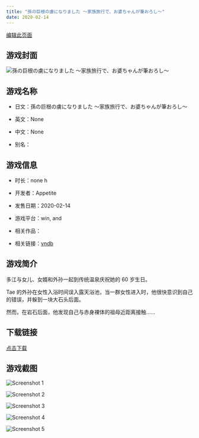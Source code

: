 ```yaml
---
title: "孫の巨根の虜になりました ～家族旅行で、お婆ちゃんが筆おろし～"
date: 2020-02-14
---
```

[编辑此页面](https://github.com/ACG-3/ADV3-source/blob/main/source/_posts/%E5%AD%AB%E3%81%AE%E5%B7%A8%E6%A0%B9%E3%81%AE%E8%99%9C%E3%81%AB%E3%81%AA%E3%82%8A%E3%81%BE%E3%81%97%E3%81%9F%20%EF%BD%9E%E5%AE%B6%E6%97%8F%E6%97%85%E8%A1%8C%E3%81%A7%E3%80%81%E3%81%8A%E5%A9%86%E3%81%A1%E3%82%83%E3%82%93%E3%81%8C%E7%AD%86%E3%81%8A%E3%82%8D%E3%81%97%EF%BD%9E.md)

## 游戏封面

![孫の巨根の虜になりました ～家族旅行で、お婆ちゃんが筆おろし～](https%3A//pan.timero.xyz/onedrive/img_lib_001/%E5%AD%AB%E3%81%AE%E5%B7%A8%E6%A0%B9%E3%81%AE%E8%99%9C%E3%81%AB%E3%81%AA%E3%82%8A%E3%81%BE%E3%81%97%E3%81%9F%20%EF%BD%9E%E5%AE%B6%E6%97%8F%E6%97%85%E8%A1%8C%E3%81%A7%E3%80%81%E3%81%8A%E5%A9%86%E3%81%A1%E3%82%83%E3%82%93%E3%81%8C%E7%AD%86%E3%81%8A%E3%82%8D%E3%81%97%EF%BD%9E_cover.avif)


## 游戏名称

- 日文：孫の巨根の虜になりました ～家族旅行で、お婆ちゃんが筆おろし～
- 英文：None
- 中文：None

- 别名：


## 游戏信息

- 时长：none h
- 开发者：Appetite
- 发售日期：2020-02-14
- 游戏平台：win, and
- 相关作品：

- 相关链接：[vndb](https://vndb.org/v27433)


## 游戏简介

多江与女儿、女婿和外孙一起到传统温泉庆祝她的 60 岁生日。

Tae 的外孙在女性入浴时间误入露天浴池，当一群女性进入时，他很快意识到自己的错误，并躲到一块大石头后面。

然而，在岩石后面，他发现自己与赤身裸体的祖母近距离接触......


## 下载链接

[点击下载](https://pan.timero.xyz/onedrive/adv_lib_001/%E5%AD%AB%E3%81%AE%E5%B7%A8%E6%A0%B9%E3%81%AE%E8%99%9C%E3%81%AB%E3%81%AA%E3%82%8A%E3%81%BE%E3%81%97%E3%81%9F%20%EF%BD%9E%E5%AE%B6%E6%97%8F%E6%97%85%E8%A1%8C%E3%81%A7%E3%80%81%E3%81%8A%E5%A9%86%E3%81%A1%E3%82%83%E3%82%93%E3%81%8C%E7%AD%86%E3%81%8A%E3%82%8D%E3%81%97%EF%BD%9E)


## 游戏截图


![Screenshot 1](https%3A//pan.timero.xyz/onedrive/img_lib_001/%E5%AD%AB%E3%81%AE%E5%B7%A8%E6%A0%B9%E3%81%AE%E8%99%9C%E3%81%AB%E3%81%AA%E3%82%8A%E3%81%BE%E3%81%97%E3%81%9F%20%EF%BD%9E%E5%AE%B6%E6%97%8F%E6%97%85%E8%A1%8C%E3%81%A7%E3%80%81%E3%81%8A%E5%A9%86%E3%81%A1%E3%82%83%E3%82%93%E3%81%8C%E7%AD%86%E3%81%8A%E3%82%8D%E3%81%97%EF%BD%9E_Screenshot_1.avif)

![Screenshot 2](https%3A//pan.timero.xyz/onedrive/img_lib_001/%E5%AD%AB%E3%81%AE%E5%B7%A8%E6%A0%B9%E3%81%AE%E8%99%9C%E3%81%AB%E3%81%AA%E3%82%8A%E3%81%BE%E3%81%97%E3%81%9F%20%EF%BD%9E%E5%AE%B6%E6%97%8F%E6%97%85%E8%A1%8C%E3%81%A7%E3%80%81%E3%81%8A%E5%A9%86%E3%81%A1%E3%82%83%E3%82%93%E3%81%8C%E7%AD%86%E3%81%8A%E3%82%8D%E3%81%97%EF%BD%9E_Screenshot_2.avif)

![Screenshot 3](https%3A//pan.timero.xyz/onedrive/img_lib_001/%E5%AD%AB%E3%81%AE%E5%B7%A8%E6%A0%B9%E3%81%AE%E8%99%9C%E3%81%AB%E3%81%AA%E3%82%8A%E3%81%BE%E3%81%97%E3%81%9F%20%EF%BD%9E%E5%AE%B6%E6%97%8F%E6%97%85%E8%A1%8C%E3%81%A7%E3%80%81%E3%81%8A%E5%A9%86%E3%81%A1%E3%82%83%E3%82%93%E3%81%8C%E7%AD%86%E3%81%8A%E3%82%8D%E3%81%97%EF%BD%9E_Screenshot_3.avif)

![Screenshot 4](https%3A//pan.timero.xyz/onedrive/img_lib_001/%E5%AD%AB%E3%81%AE%E5%B7%A8%E6%A0%B9%E3%81%AE%E8%99%9C%E3%81%AB%E3%81%AA%E3%82%8A%E3%81%BE%E3%81%97%E3%81%9F%20%EF%BD%9E%E5%AE%B6%E6%97%8F%E6%97%85%E8%A1%8C%E3%81%A7%E3%80%81%E3%81%8A%E5%A9%86%E3%81%A1%E3%82%83%E3%82%93%E3%81%8C%E7%AD%86%E3%81%8A%E3%82%8D%E3%81%97%EF%BD%9E_Screenshot_4.avif)

![Screenshot 5](https%3A//pan.timero.xyz/onedrive/img_lib_001/%E5%AD%AB%E3%81%AE%E5%B7%A8%E6%A0%B9%E3%81%AE%E8%99%9C%E3%81%AB%E3%81%AA%E3%82%8A%E3%81%BE%E3%81%97%E3%81%9F%20%EF%BD%9E%E5%AE%B6%E6%97%8F%E6%97%85%E8%A1%8C%E3%81%A7%E3%80%81%E3%81%8A%E5%A9%86%E3%81%A1%E3%82%83%E3%82%93%E3%81%8C%E7%AD%86%E3%81%8A%E3%82%8D%E3%81%97%EF%BD%9E_Screenshot_5.avif)


